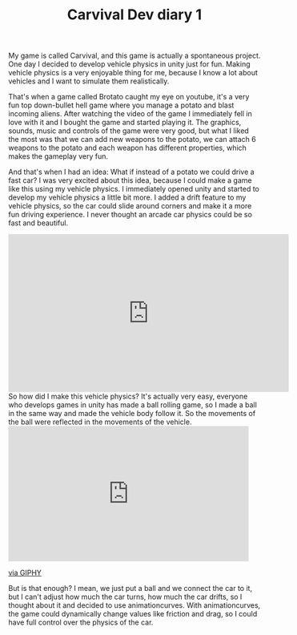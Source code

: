 ﻿---
title: Carvival Dev diary 1
layout: post
post-image: "https://cdn.cloudflare.steamstatic.com/steam/apps/2626430/header.jpg?t=1699369431"
description: Hello folks, today I will tell you about my game idea and how I started this game.
tags:
- carvival
- indiegame
- game
- steam
- action roguelite
- bullet-hell
---

My game is called Carvival, and this game is actually a spontaneous project. One day I decided to develop vehicle physics in unity just for fun. Making vehicle physics is a very enjoyable thing for me, because I know a lot about vehicles and I want to simulate them realistically.

That's when a game called Brotato caught my eye on youtube, it's a very fun top down-bullet hell game where you manage a potato and blast incoming aliens. After watching the video of the game I immediately fell in love with it and I bought the game and started playing it. The graphics, sounds, music and controls of the game were very good, but what I liked the most was that we can add new weapons to the potato, we can attach 6 weapons to the potato and each weapon has different properties, which makes the gameplay very fun.

And that's when I had an idea: What if instead of a potato we could drive a fast car? I was very excited about this idea, because I could make a game like this using my vehicle physics. I immediately opened unity and started to develop my vehicle physics a little bit more. I added a drift feature to my vehicle physics, so the car could slide around corners and make it a more fun driving experience. I never thought an arcade car physics could be so fast and beautiful.

<iframe width="560" height="315" src="https://www.youtube.com/embed/H8pgxRVePRY?si=Nsg8J2prBECszV_X" title="YouTube video player" frameborder="0" allow="accelerometer; autoplay; clipboard-write; encrypted-media; gyroscope; picture-in-picture; web-share" allowfullscreen></iframe>
So how did I make this vehicle physics? It's actually very easy, everyone who develops games in unity has made a ball rolling game, so I made a ball in the same way and made the vehicle body follow it. So the movements of the ball were reflected in the movements of the vehicle.

<iframe src="https://giphy.com/embed/FY7eCXJr3GBsA0MUx9" width="480" height="270" frameBorder="0" class="giphy-embed" allowFullScreen></iframe><p><a href="https://giphy.com/gifs/FY7eCXJr3GBsA0MUx9">via GIPHY</a></p>
But is that enough? I mean, we just put a ball and we connect the car to it, but I can't adjust how much the car turns, how much the car drifts, so I thought about it and decided to use animationcurves. With animationcurves, the game could dynamically change values like friction and drag, so I could have full control over the physics of the car.